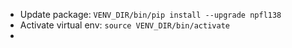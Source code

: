 - Update package: `VENV_DIR/bin/pip install --upgrade npfl138`
- Activate virtual env: `source VENV_DIR/bin/activate`
- 